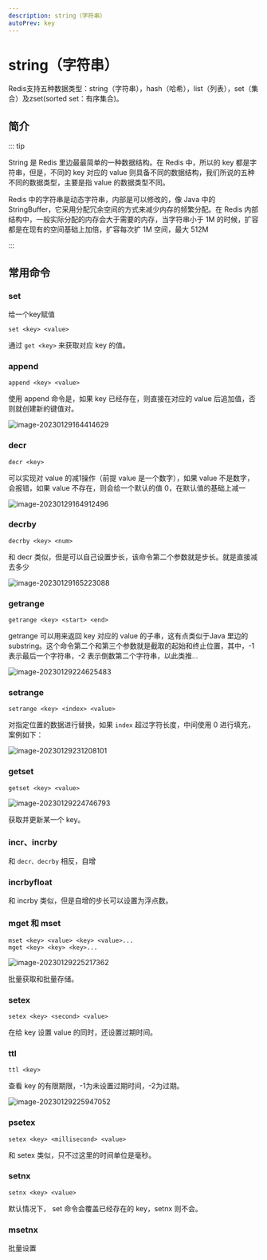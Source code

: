 ```yaml
---
description: string（字符串）
autoPrev: key
---
```


# string（字符串）

Redis支持五种数据类型：string（字符串），hash（哈希），list（列表），set（集合）及zset(sorted set：有序集合)。

## 简介
::: tip

String 是 Redis 里边最最简单的一种数据结构。在 Redis 中，所以的 key 都是字符串，但是，不同的 key 对应的 value 则具备不同的数据结构，我们所说的五种不同的数据类型，主要是指 value 的数据类型不同。

Redis 中的字符串是动态字符串，内部是可以修改的，像 Java 中的 StringBuffer，它采用分配冗余空间的方式来减少内存的频繁分配。在 Redis 内部结构中，一般实际分配的内存会大于需要的内存，当字符串小于 1M 的时候，扩容都是在现有的空间基础上加倍，扩容每次扩 1M 空间，最大 512M

:::

## 常用命令

### set

给一个key赋值

```text
set <key> <value>
```

通过 `get <key>` 来获取对应 key 的值。

### append 

```text
append <key> <value>
```

使用 append 命令是，如果 key 已经存在，则直接在对应的 value 后追加值，否则就创建新的键值对。

![image-20230129164414629](https://img.zxqs.top/20230129164423.png)

### decr

```text
decr <key>
```

可以实现对 value 的减1操作（前提 value 是一个数字），如果 value 不是数字，会报错，如果 value 不存在，则会给一个默认的值 0，在默认值的基础上减一

![image-20230129164912496](https://img.zxqs.top/20230129164913.png)

### decrby

```text
decrby <key> <num>
```
和 decr 类似，但是可以自己设置步长，该命令第二个参数就是步长。就是直接减去多少

![image-20230129165223088](https://img.zxqs.top/20230129165224.png)

### getrange

```text
getrange <key> <start> <end>
```

getrange 可以用来返回 key 对应的 value 的子串，这有点类似于Java 里边的 substring。这个命令第二个和第三个参数就是截取的起始和终止位置，其中，-1 表示最后一个字符串，-2 表示倒数第二个字符串，以此类推...

![image-20230129224625483](https://img.zxqs.top/image-20230129224625483.png)


### setrange

```text
setrange <key> <index> <value>
```

对指定位置的数据进行替换，如果 `index` 超过字符长度，中间使用 0 进行填充，案例如下：

![image-20230129231208101](https://img.zxqs.top/image-20230129231208101.png)

### getset

```text
getset <key> <value>
```

![image-20230129224746793](https://img.zxqs.top/image-20230129224746793.png)

获取并更新某一个 key。

### incr、incrby

和 `decr、decrby` 相反，自增

### incrbyfloat

和 incrby 类似，但是自增的步长可以设置为浮点数。

### mget 和 mset

```text
mset <key> <value> <key> <value>...
mget <key> <key> <key>...
```

![image-20230129225217362](https://img.zxqs.top/image-20230129225217362.png)

批量获取和批量存储。

### setex

```text
setex <key> <second> <value>
```

在给 key 设置 value 的同时，还设置过期时间。

### ttl 

```text
ttl <key>
```

查看 key 的有限期限，-1为未设置过期时间，-2为过期。

![image-20230129225947052](https://img.zxqs.top/image-20230129225947052.png)

### psetex

```text
setex <key> <millisecond> <value>
```

和 setex 类似，只不过这里的时间单位是毫秒。

### setnx

```text
setnx <key> <value>
```

默认情况下， set 命令会覆盖已经存在的 key，setnx 则不会。


### msetnx

批量设置







